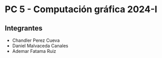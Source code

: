 # PC 5 - Computación gráfica 2024-I

## Integrantes

- Chandler Perez Cueva
- Daniel Malvaceda Canales
- Ademar Fatama Ruiz
